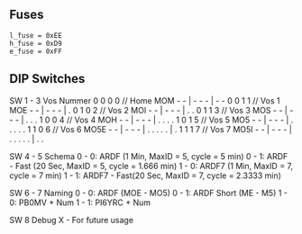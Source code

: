 
## Fuses

	l_fuse = 0xEE
	h_fuse = 0xD9
	e_fuse = 0xFF

## DIP Switches
SW 1 - 3 Vos Nummer
	0	0	0	0	// Home		MOM 	- - 	| - - - 	| - -
	0	0	1	1	// Vos 1 	MOE     - -     | - - -		| .
	0	1	0	2  	// Vos 2 	MOI		- -		| - - -		| . .
	0	1	1	3	// Vos 3 	MOS		- -		| - - -		| . . .
	1	0	0	4	// Vos 4 	MOH		- -		| - - -		| . . . .
	1	0	1	5	// Vos 5 	MO5		- -		| - - -		| . . . . .
	1	1	0	6	// Vos 6 	MO5E	- -		| - - -		| . . . . .	| .
	1	1	1	7	// Vos 7 	MO5I	- -		| - - -		| . . . . . | . .

SW 4 - 5 Schema
 0 - 0: ARDF 		(1 Min,  MaxID = 5, cycle = 5 min)
 0 - 1: ARDF - Fast	(20 Sec,  MaxID = 5, cycle = 1.666 min)
 1 - 0: ARDF7		(1 Min, MaxID = 7, cycle = 7 min)
 1 - 1: ARDF7 - Fast(20 Sec, MaxID = 7, cycle = 2.3333 min)
 
SW 6 - 7 Naming
 0 - 0: ARDF (MOE - MO5)
 0 - 1: ARDF Short (ME - M5)
 1 - 0: PB0MV + Num 
 1 - 1: PI6YRC + Num 
 
SW 8 Debug
  X - For future usage